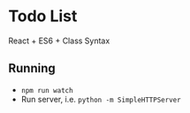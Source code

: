 # Todo List

React + ES6 + Class Syntax

## Running

* `npm run watch`
* Run server, i.e. `python -m SimpleHTTPServer`

